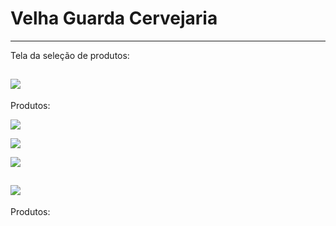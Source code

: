 Velha Guarda Cervejaria
===============================================

 --------------------
 Tela da seleção de produtos:
 
 ![](https://github.com/jacksonn455/automacao-cervejaria/blob/master/images/readme/Screenshot_1588644233.png)
 --------------------
 Produtos:
 
 ![](https://github.com/jacksonn455/automacao-cervejaria/blob/master/images/readme/Screenshot_1588644243.png)
 
 ![](https://github.com/jacksonn455/automacao-cervejaria/blob/master/images/readme/Screenshot_1588644245.png)
 
 ![](https://github.com/jacksonn455/automacao-cervejaria/blob/master/images/readme/Screenshot_1588644248.png)
 
 ![](https://github.com/jacksonn455/automacao-cervejaria/blob/master/images/readme/Screenshot_1588644251.png)
 --------------------
 
 Produtos:
 
 
